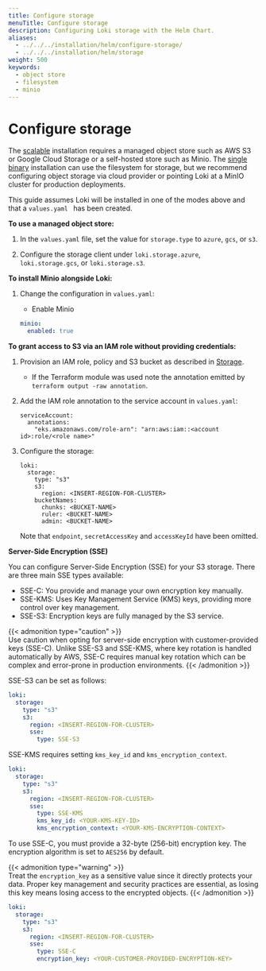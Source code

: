 ```yaml
---
title: Configure storage
menuTitle: Configure storage 
description: Configuring Loki storage with the Helm Chart.
aliases:
  - ../../../installation/helm/configure-storage/
  - ../../../installation/helm/storage
weight: 500
keywords:
  - object store
  - filesystem
  - minio
---
```


# Configure storage

The [scalable](../install-scalable/) installation requires a managed object store such as AWS S3 or Google Cloud Storage or a self-hosted store such as Minio. The [single binary](../install-monolithic/) installation can use the filesystem for storage, but we recommend configuring object storage via cloud provider or pointing Loki at a MinIO cluster for production deployments.

This guide assumes Loki will be installed in one of the modes above and that a `values.yaml ` has been created.

**To use a managed object store:**

1. In the `values.yaml` file, set the value for `storage.type` to `azure`, `gcs`, or `s3`.

1. Configure the storage client under `loki.storage.azure`, `loki.storage.gcs`, or `loki.storage.s3`.


**To install Minio alongside Loki:**

1. Change the configuration in `values.yaml`:

    - Enable Minio

    ```yaml
    minio:
      enabled: true
    ```

**To grant access to S3 via an IAM role without providing credentials:**

1. Provision an IAM role, policy and S3 bucket as described in [Storage](https://grafana.com/docs/loki/<LOKI_VERSION>/configure/storage/#aws-deployment-s3-single-store).
   - If the Terraform module was used note the annotation emitted by `terraform output -raw annotation`.

1. Add the IAM role annotation to the service account in `values.yaml`:

   ```
   serviceAccount:
     annotations:
       "eks.amazonaws.com/role-arn": "arn:aws:iam::<account id>:role/<role name>"
   ```

1. Configure the storage:

   ```
   loki:
     storage:
       type: "s3"
       s3:
         region: <INSERT-REGION-FOR-CLUSTER>
       bucketNames:
         chunks: <BUCKET-NAME>
         ruler: <BUCKET-NAME>
         admin: <BUCKET-NAME>
   ```

   Note that `endpoint`, `secretAccessKey` and `accessKeyId` have been omitted.

**Server-Side Encryption (SSE)**  


You can configure Server-Side Encryption (SSE) for your S3 storage. There are three main SSE types available:

- SSE-C: You provide and manage your own encryption key manually.
- SSE-KMS: Uses Key Management Service (KMS) keys, providing more control over key management.
- SSE-S3: Encryption keys are fully managed by the S3 service.

{{< admonition type="caution" >}}  
Use caution when opting for server-side encryption with customer-provided keys (SSE-C). Unlike SSE-S3 and SSE-KMS, where key rotation is handled automatically by AWS, SSE-C requires manual key rotation which can be complex and error-prone in production environments.
{{< /admonition >}}

SSE-S3 can be set as follows: 
```yaml
loki:
  storage:
    type: "s3"
    s3:
      region: <INSERT-REGION-FOR-CLUSTER>
      sse:
        type: SSE-S3
```

SSE-KMS requires setting `kms_key_id` and `kms_encryption_context`.  
```yaml
loki:
  storage:
    type: "s3"
    s3:
      region: <INSERT-REGION-FOR-CLUSTER>
      sse:
        type: SSE-KMS
        kms_key_id: <YOUR-KMS-KEY-ID>
        kms_encryption_context: <YOUR-KMS-ENCRYPTION-CONTEXT>
```

To use SSE-C, you must provide a 32-byte (256-bit) encryption key. The encryption algorithm is set to `AES256` by default. 

{{< admonition type="warning" >}}  
Treat the `encryption_key` as a sensitive value since it directly protects your data. Proper key management and security practices are essential, as losing this key means losing access to the encrypted objects.
{{< /admonition >}}

```yaml
loki:
  storage:
    type: "s3"
    s3:
      region: <INSERT-REGION-FOR-CLUSTER>
      sse:
        type: SSE-C
        encryption_key: <YOUR-CUSTOMER-PROVIDED-ENCRYPTION-KEY>
```
